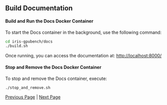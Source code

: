 ## Build Documentation

#### Build and Run the Docs Docker Container

To start the Docs container in the background, use the following command:

```sh
cd iris-gpubench/docs
./build.sh
```

Once running, you can access the documentation at: [http://localhost:8000/](http://localhost:8000/)

#### Stop and Remove the Docs Docker Container

To stop and remove the Docs container, execute:

```sh
./stop_and_remove.sh
```

[Previous Page](considerations_on_accuracy.md) | [Next Page](work_to_do.md)